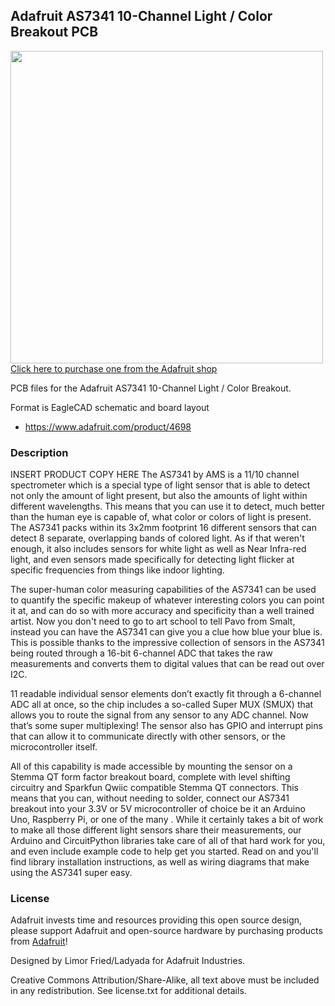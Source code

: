 ## Adafruit AS7341 10-Channel Light / Color Breakout PCB

<a href="http://www.adafruit.com/products/4698"><img src="assets/4698.png?raw=true" width="500px"><br/>
Click here to purchase one from the Adafruit shop</a>

PCB files for the Adafruit AS7341 10-Channel Light / Color Breakout. 

Format is EagleCAD schematic and board layout
* https://www.adafruit.com/product/4698

### Description

INSERT PRODUCT COPY HERE
The AS7341 by AMS is a 11/10 channel spectrometer which is a special type of light sensor that is able to detect not only the amount of light present, but also the amounts of light within different wavelengths. This means that you can use it to detect, much better than the human eye is capable of, what color or colors of light is present. The AS7341 packs within its 3x2mm footprint 16 different sensors that can detect 8 separate, overlapping bands of colored light. As if that weren't enough, it also includes sensors for white light as well as Near Infra-red light, and even sensors made specifically for detecting light flicker at specific frequencies from things like indoor lighting.

The super-human color measuring capabilities of the AS7341 can be used to quantify the specific makeup of whatever interesting colors you can point it at, and can do so with more accuracy and specificity than a well trained artist. Now you don't need to go to art school to tell Pavo from Smalt, instead you can have the AS7341 can give you a clue how blue your blue is. This is possible thanks to the impressive collection of sensors in the AS7341 being routed through a 16-bit 6-channel ADC that takes the raw measurements and converts them to digital values that can be read out over I2C.

11 readable individual sensor elements don’t exactly fit through a 6-channel ADC all at once, so the chip includes a so-called Super MUX (SMUX) that allows you to route the signal from any sensor to any ADC channel. Now that’s some super multiplexing! The sensor also has GPIO and interrupt pins that can allow it to communicate directly with other sensors, or the microcontroller itself.


All of this capability is made accessible by mounting the sensor on a Stemma QT form factor breakout board, complete with level shifting circuitry and Sparkfun Qwiic compatible Stemma QT connectors. This means that you can, without needing to solder, connect our AS7341 breakout into your 3.3V or 5V microcontroller of choice be it an Arduino Uno, Raspberry Pi, or one of the many . While it certainly takes a bit of work to make all those different light sensors share their measurements, our Arduino and CircuitPython libraries take care of all of that hard work for you, and even include example code to help get you started. Read on and you'll find library installation instructions, as well as wiring diagrams that make using the AS7341 super easy.

### License

Adafruit invests time and resources providing this open source design, please support Adafruit and open-source hardware by purchasing products from [Adafruit](https://www.adafruit.com)!

Designed by Limor Fried/Ladyada for Adafruit Industries.

Creative Commons Attribution/Share-Alike, all text above must be included in any redistribution. 
See license.txt for additional details.
